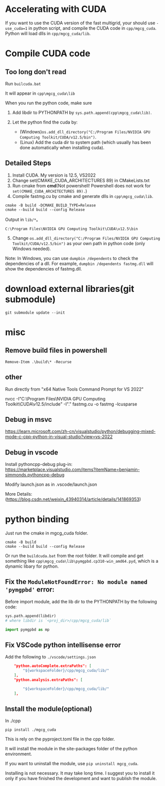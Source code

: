 # Accelerating with CUDA
If you want to use the CUDA version of the fast multigrid, your should use `-use_cuda=1` in python script, and compile the CUDA code in `cpp/mgcg_cuda`. Python will load dlls in `cpp/mgcg_cuda/lib`.

# Compile CUDA code

## Too long don't read

Run `builcuda.bat`

It will appear in `cpp\mgcg_cuda\lib`

When you run the python code, make sure 

1. Add libdir to PYTHONPATH by `sys.path.append(cpp\mgcg_cuda\lib)`.

2. Let the python find the cuda by:
   - (Windows)`os.add_dll_directory("C:/Program Files/NVIDIA GPU Computing Toolkit/CUDA/v12.5/bin")`.
   - (Linux) Add the cuda dir to system path (which usually has been done automatically when installing cuda).



## Detailed Steps
1. Install CUDA. My version is 12.5, VS2022
2. Change set(CMAKE_CUDA_ARCHITECTURES 89) in CMakeLists.txt
3. Run cmake from **cmd**(Not powershell! Powershell does not work for `set(CMAKE_CUDA_ARCHITECTURES 89).`)
4. Compile fastmg.cu by cmake and generate dlls in `cpp\mgcg_cuda\lib`.
```
cmake -B build -DCMAKE_BUILD_TYPE=Release
cmake --build build --config Release
```

Output in `lib/*`。

`C:\Program Files\NVIDIA GPU Computing Toolkit\CUDA\v12.5\bin`

5. Change `os.add_dll_directory("C:/Program Files/NVIDIA GPU Computing Toolkit/CUDA/v12.5/bin")` as your own path in python code (only Windows needed).


Note: In Windows, you can use `dumpbin /dependents` to check the dependencies of a dll. For example, `dumpbin /dependents fastmg.dll` will show the dependencies of fastmg.dll.


<!-- Download(600MB): 
https://bhpan.buaa.edu.cn/link/AA1B784714F4D846E59851D1B12E83196D
or
https://www.dropbox.com/scl/fi/tvpr3g3btjca0maaz6gfl/dlls.zip?rlkey=68u687oghe5i7tddvedggcy7l&st=eo8dg8cd&dl=0 -->


# download external libraries(git submodule)
```
git submodule update --init 
```


# misc
## Remove build files in powershell
```
Remove-Item .\build\* -Recurse
```

## other 
Run directly from "x64 Native Tools Command Prompt for VS 2022"

nvcc -I"C:\Program Files\NVIDIA GPU Computing Toolkit\CUDA\v12.5/include" -I"." fastmg.cu -o fastmg -lcusparse


## Debug in msvc

 https://learn.microsoft.com/zh-cn/visualstudio/python/debugging-mixed-mode-c-cpp-python-in-visual-studio?view=vs-2022 


## Debug in vscode
Install pythoncpp-debug plug-in: https://marketplace.visualstudio.com/items?itemName=benjamin-simmonds.pythoncpp-debug

Modify launch.json as in .vscode/launch.json


More Details:
(https://blog.csdn.net/weixin_43940314/article/details/141869353)


# python binding
Just run the cmake in mgcg_cuda folder.
```
cmake -B build
cmake --build build --config Release
```

Or run the `buildcuda.bat` from the root folder. It will compile and get something like `cpp\mgcg_cuda\lib\pymgpbd.cp310-win_amd64.pyd`, which is a dynamic libary for python.



## Fix the `ModuleNotFoundError: No module named 'pymgpbd'` error:

Before import module, add the lib dir to the PYTHONPATH by the following code:
```python
sys.path.append(libdir)
# where libdir is `<proj_dir>/cpp/mgcg_cuda/lib`

import pymgpbd as mp
```


## Fix VSCode python intellisense error

 Add the following to `./vscode/settings.json`
```json
    "python.autoComplete.extraPaths": [
        "${workspaceFolder}/cpp/mgcg_cuda/lib/"
    ],
    "python.analysis.extraPaths": [

        "${workspaceFolder}/cpp/mgcg_cuda/lib/"
    ],
```

## Install the module(optional)
In ./cpp

```
pip install ./mgcg_cuda
```

This is rely on the pyproject.toml file in the cpp folder.

It will install the module in the site-packages folder of the python environment.

If you want to uninstall the module, use `pip uninstall mgcg_cuda`.

Installing is not necessary. It may take long time. I suggest you to install it only if you have finished the development and want to publish the module.